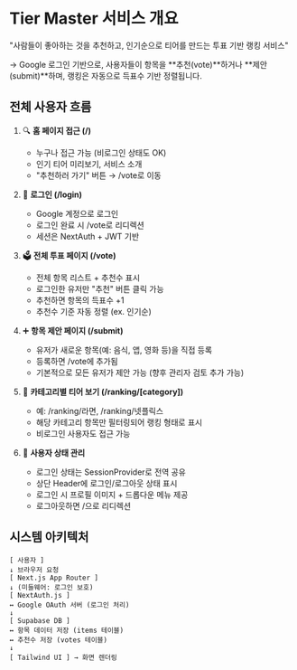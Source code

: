 # Tier Master 서비스 개요

"사람들이 좋아하는 것을 추천하고, 인기순으로 티어를 만드는 투표 기반 랭킹 서비스"

→ Google 로그인 기반으로, 사용자들이 항목을 **추천(vote)**하거나 **제안(submit)**하며,
랭킹은 자동으로 득표수 기반 정렬됩니다.

## 전체 사용자 흐름

1. 🔍 **홈 페이지 접근 (/)**
   - 누구나 접근 가능 (비로그인 상태도 OK)
   - 인기 티어 미리보기, 서비스 소개
   - "추천하러 가기" 버튼 → /vote로 이동

2. 🔐 **로그인 (/login)**
   - Google 계정으로 로그인
   - 로그인 완료 시 /vote로 리디렉션
   - 세션은 NextAuth + JWT 기반

3. 🗳️ **전체 투표 페이지 (/vote)**
   - 전체 항목 리스트 + 추천수 표시
   - 로그인한 유저만 "추천" 버튼 클릭 가능
   - 추천하면 항목의 득표수 +1
   - 추천수 기준 자동 정렬 (ex. 인기순)

4. ➕ **항목 제안 페이지 (/submit)**
   - 유저가 새로운 항목(예: 음식, 앱, 영화 등)을 직접 등록
   - 등록하면 /vote에 추가됨
   - 기본적으로 모든 유저가 제안 가능 (향후 관리자 검토 추가 가능)

5. 📂 **카테고리별 티어 보기 (/ranking/[category])**
   - 예: /ranking/라면, /ranking/넷플릭스
   - 해당 카테고리 항목만 필터링되어 랭킹 형태로 표시
   - 비로그인 사용자도 접근 가능

6. 🧑 **사용자 상태 관리**
   - 로그인 상태는 SessionProvider로 전역 공유
   - 상단 Header에 로그인/로그아웃 상태 표시
   - 로그인 시 프로필 이미지 + 드롭다운 메뉴 제공
   - 로그아웃하면 /으로 리디렉션

## 시스템 아키텍처

```
[ 사용자 ]
↓ 브라우저 요청
[ Next.js App Router ]
↓ (미들웨어: 로그인 보호)
[ NextAuth.js ]
↔ Google OAuth 서버 (로그인 처리)
↓
[ Supabase DB ]
↔ 항목 데이터 저장 (items 테이블)
↔ 추천수 저장 (votes 테이블)
↓
[ Tailwind UI ] → 화면 렌더링
```
